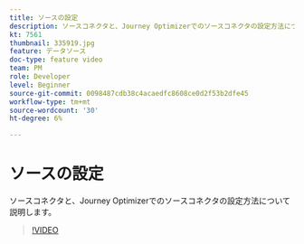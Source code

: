 ```yaml
---
title: ソースの設定
description: ソースコネクタと、Journey Optimizerでのソースコネクタの設定方法について説明します。
kt: 7561
thumbnail: 335919.jpg
feature: データソース
doc-type: feature video
team: PM
role: Developer
level: Beginner
source-git-commit: 0098487cdb38c4acaedfc8608ce0d2f53b2dfe45
workflow-type: tm+mt
source-wordcount: '30'
ht-degree: 6%

---
```



# ソースの設定

ソースコネクタと、Journey Optimizerでのソースコネクタの設定方法について説明します。

>[!VIDEO](https://video.tv.adobe.com/v/335919?quality=12)


